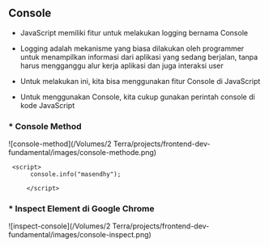 ## Console

* JavaScript memiliki fitur untuk melakukan logging bernama Console

* Logging adalah mekanisme yang biasa dilakukan oleh programmer untuk menampilkan informasi
  dari aplikasi yang sedang berjalan, tanpa harus mengganggu alur kerja aplikasi dan juga interaksi
  user

* Untuk melakukan ini, kita bisa menggunakan fitur Console di JavaScript

* Untuk menggunakan Console, kita cukup gunakan perintah console di kode JavaScript

### * Console Method

![console-method](/Volumes/2 Terra/projects/frontend-dev-fundamental/images/console-methode.png)

```
 <script>
      console.info("masendhy");

     </script>
```

### * Inspect Element di Google Chrome

![inspect-console](/Volumes/2 Terra/projects/frontend-dev-fundamental/images/console-inspect.png)
